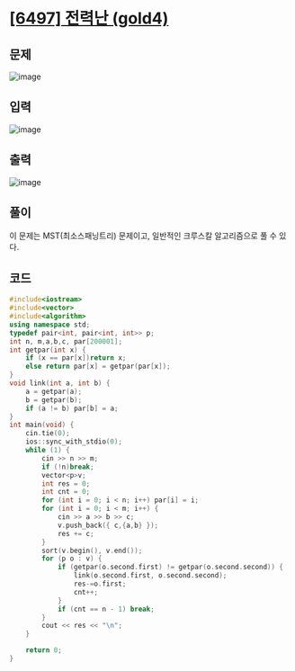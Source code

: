 # [[6497] 전력난 (gold4)](https://www.acmicpc.net/problem/6497)
## 문제
![image](https://github.com/user-attachments/assets/4c9c4a6d-40cf-42af-838e-9bbbaba000bf)

## 입력
![image](https://github.com/user-attachments/assets/f3343da6-13fa-467e-add2-08babffcb0a1)

## 출력
![image](https://github.com/user-attachments/assets/87459c7b-1bd3-471b-a10d-515916898eca)

## 풀이
이 문제는 MST(최소스패닝트리) 문제이고, 일반적인 크루스칼 알고리즘으로 풀 수 있다.  

## 코드
```cpp
#include<iostream>
#include<vector>
#include<algorithm>
using namespace std;
typedef pair<int, pair<int, int>> p;
int n, m,a,b,c, par[200001];
int getpar(int x) {
	if (x == par[x])return x;
	else return par[x] = getpar(par[x]);
}
void link(int a, int b) {
	a = getpar(a);
	b = getpar(b);
	if (a != b) par[b] = a;
}
int main(void) {
	cin.tie(0);
	ios::sync_with_stdio(0);
	while (1) {
		cin >> n >> m;
		if (!n)break;
		vector<p>v;
		int res = 0;
		int cnt = 0;
		for (int i = 0; i < n; i++) par[i] = i;
		for (int i = 0; i < m; i++) {
			cin >> a >> b >> c;
			v.push_back({ c,{a,b} });
			res += c;
		}
		sort(v.begin(), v.end());
		for (p o : v) {
			if (getpar(o.second.first) != getpar(o.second.second)) {
				link(o.second.first, o.second.second);
				res-=o.first;
				cnt++;
			}
			if (cnt == n - 1) break;
		}
		cout << res << "\n";
	}

	return 0;
}
```
